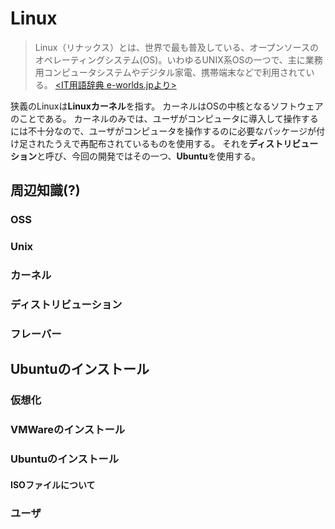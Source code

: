 # Linux
>  Linux（リナックス）とは、世界で最も普及している、オープンソースのオペレーティングシステム(OS)。いわゆるUNIX系OSの一つで、主に業務用コンピュータシステムやデジタル家電、携帯端末などで利用されている。
> [<IT用語辞典 e-worlds.jpより>](https://e-words.jp/w/Linux.html)

狭義のLinuxは**Linuxカーネル**を指す。
カーネルはOSの中核となるソフトウェアのことである。
カーネルのみでは、ユーザがコンピュータに導入して操作するには不十分なので、ユーザがコンピュータを操作するのに必要なパッケージが付け足されたうえで再配布されているものを使用する。
それを**ディストリビューション**と呼び、今回の開発ではその一つ、**Ubuntu**を使用する。

## 周辺知識(?)
### OSS

### Unix


### カーネル

### ディストリビューション

### フレーバー

## Ubuntuのインストール
### 仮想化
### VMWareのインストール
### Ubuntuのインストール
#### ISOファイルについて



### ユーザ

